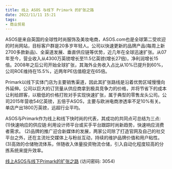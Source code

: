 ```yaml
---
title: 线上 ASOS 与线下 Primark 的扩张之路
date: 2022/11/11 15:21
tags:
- 商业贸易
---
```

ASOS是来自英国的全球性时尚服饰及美妆电商，ASOS.com也是全球第二受欢迎的时尚网站，目标客户群是20多岁年轻人。公司以快速更新的品牌产品(每周上新2700多款新品)、全渠道发展、垂直供应链等优势，近几年在全球迅速扩张。从07年至今，营业收入从4300万英镑增长至11.5亿英镑(增长27倍)，净利润增长15倍。2008年之后公司开始全球扩张，其海外业务收入占比从10%已提升到60%，公司ROE维持在15.5%，近两年PE估值稳定在65倍。

Primark以线下实体门店为主要销售渠道，因此其扩张路线是沿着优势区域慢慢向外延伸。公司以巨大的订货量从供应商拿到极具竞争力的价格，并将节省下的成本让利给顾客，以极低的价格打败对手实现快速扩张，属于典型的零售龙头公司。公司2015年营收54亿英镑，五倍于ASOS，主要与欧洲电商渗透率不足10%有关。单店产出1800万英镑，远超行业平均。
<!-- more -->
ASOS与Primark作为线上和线下快时尚的代表，其成功的共同点可总结为三点:
(1)快速响应的供应链:利用设计师平台或买手平台跟踪时尚新趋势，快速响应消费者需求。
(2)品牌的推广迎合新媒体的发展，两家公司除了打造官网及自己的社交平台之外，还在主流社交媒体上与粉丝互动，持续的维护品牌价值和用户粘性。
(3)高效的仓储物流体系，伴随收入体量投资物流仓储，引入自动化程度较高的分拣系统来提升效率。

[线上ASOS与线下Primark的扩张之路](https://url12.ctfile.com/f/3948612-722537404-8bc0db?p=3054)
(访问密码: 3054)
